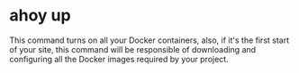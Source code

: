 # ahoy up
This command turns on all your Docker containers, also, if it's the first start of your site, this command will be responsible of downloading and configuring all the Docker images required by your project.

